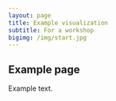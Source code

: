 ```yaml
---
layout: page
title: Example visualization
subtitle: For a workshop
bigimg: /img/start.jpg
---
```


## Example page

Example text. 

